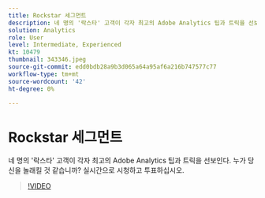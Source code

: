 ```yaml
---
title: Rockstar 세그먼트
description: 네 명의 '락스타' 고객이 각자 최고의 Adobe Analytics 팁과 트릭을 선보인다.
solution: Analytics
role: User
level: Intermediate, Experienced
kt: 10479
thumbnail: 343346.jpeg
source-git-commit: edd0bdb28a9b3d065a64a95af6a216b747577c77
workflow-type: tm+mt
source-wordcount: '42'
ht-degree: 0%

---
```


# Rockstar 세그먼트

네 명의 &#39;락스타&#39; 고객이 각자 최고의 Adobe Analytics 팁과 트릭을 선보인다. 누가 당신을 놀래킬 것 같습니까? 실시간으로 시청하고 투표하십시오.

>[!VIDEO](https://video.tv.adobe.com/v/343346/?quality=12&learn=on)
